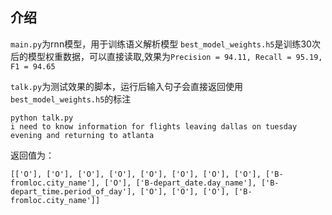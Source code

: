 ## 介绍
`main.py`为rnn模型，用于训练语义解析模型
`best_model_weights.h5`是训练30次后的模型权重数据，可以直接读取,效果为`Precision = 94.11, Recall = 95.19, F1 = 94.65`

`talk.py`为测试效果的脚本，运行后输入句子会直接返回使用`best_model_weights.h5`的标注
```shell
python talk.py
i need to know information for flights leaving dallas on tuesday evening and returning to atlanta
```
返回值为：
```shell
[['O'], ['O'], ['O'], ['O'], ['O'], ['O'], ['O'], ['O'], ['B-fromloc.city_name'], ['O'], ['B-depart_date.day_name'], ['B-depart_time.period_of_day'], ['O'], ['O'], ['O'], ['B-fromloc.city_name']]
```